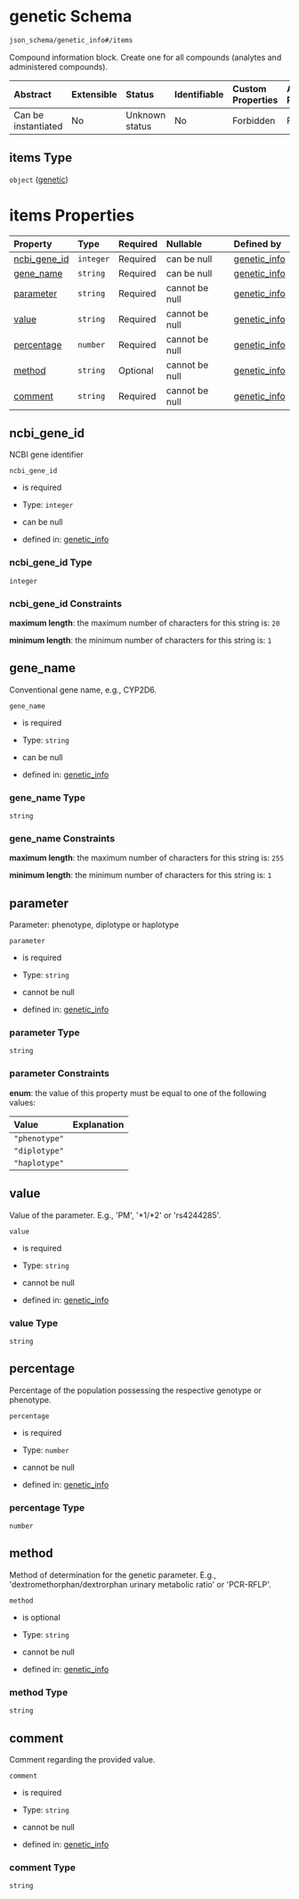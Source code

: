 # genetic Schema

```txt
json_schema/genetic_info#/items
```

Compound information block. Create one for all compounds (analytes and administered compounds).

| Abstract            | Extensible | Status         | Identifiable | Custom Properties | Additional Properties | Access Restrictions | Defined In                                                                 |
| :------------------ | :--------- | :------------- | :----------- | :---------------- | :-------------------- | :------------------ | :------------------------------------------------------------------------- |
| Can be instantiated | No         | Unknown status | No           | Forbidden         | Forbidden             | none                | [genetic.schema.json\*](../out/genetic.schema.json "open original schema") |

## items Type

`object` ([genetic](genetic-genetic.md))

# items Properties

| Property                        | Type      | Required | Nullable       | Defined by                                                                                                            |
| :------------------------------ | :-------- | :------- | :------------- | :-------------------------------------------------------------------------------------------------------------------- |
| [ncbi\_gene\_id](#ncbi_gene_id) | `integer` | Required | can be null    | [genetic\_info](genetic-genetic-properties-ncbi_gene_id.md "json_schema/genetic_info#/items/properties/ncbi_gene_id") |
| [gene\_name](#gene_name)        | `string`  | Required | can be null    | [genetic\_info](genetic-genetic-properties-gene_name.md "json_schema/genetic_info#/items/properties/gene_name")       |
| [parameter](#parameter)         | `string`  | Required | cannot be null | [genetic\_info](genetic-genetic-properties-parameter.md "json_schema/genetic_info#/items/properties/parameter")       |
| [value](#value)                 | `string`  | Required | cannot be null | [genetic\_info](genetic-genetic-properties-value.md "json_schema/genetic_info#/items/properties/value")               |
| [percentage](#percentage)       | `number`  | Required | cannot be null | [genetic\_info](genetic-genetic-properties-percentage.md "json_schema/genetic_info#/items/properties/percentage")     |
| [method](#method)               | `string`  | Optional | cannot be null | [genetic\_info](genetic-genetic-properties-method.md "json_schema/genetic_info#/items/properties/method")             |
| [comment](#comment)             | `string`  | Required | cannot be null | [genetic\_info](genetic-genetic-properties-comment.md "json_schema/genetic_info#/items/properties/comment")           |

## ncbi\_gene\_id

NCBI gene identifier

`ncbi_gene_id`

*   is required

*   Type: `integer`

*   can be null

*   defined in: [genetic\_info](genetic-genetic-properties-ncbi_gene_id.md "json_schema/genetic_info#/items/properties/ncbi_gene_id")

### ncbi\_gene\_id Type

`integer`

### ncbi\_gene\_id Constraints

**maximum length**: the maximum number of characters for this string is: `20`

**minimum length**: the minimum number of characters for this string is: `1`

## gene\_name

Conventional gene name, e.g., CYP2D6.

`gene_name`

*   is required

*   Type: `string`

*   can be null

*   defined in: [genetic\_info](genetic-genetic-properties-gene_name.md "json_schema/genetic_info#/items/properties/gene_name")

### gene\_name Type

`string`

### gene\_name Constraints

**maximum length**: the maximum number of characters for this string is: `255`

**minimum length**: the minimum number of characters for this string is: `1`

## parameter

Parameter: phenotype, diplotype or haplotype

`parameter`

*   is required

*   Type: `string`

*   cannot be null

*   defined in: [genetic\_info](genetic-genetic-properties-parameter.md "json_schema/genetic_info#/items/properties/parameter")

### parameter Type

`string`

### parameter Constraints

**enum**: the value of this property must be equal to one of the following values:

| Value         | Explanation |
| :------------ | :---------- |
| `"phenotype"` |             |
| `"diplotype"` |             |
| `"haplotype"` |             |

## value

Value of the parameter. E.g., 'PM', '\*1/\*2' or 'rs4244285'.

`value`

*   is required

*   Type: `string`

*   cannot be null

*   defined in: [genetic\_info](genetic-genetic-properties-value.md "json_schema/genetic_info#/items/properties/value")

### value Type

`string`

## percentage

Percentage of the population possessing the respective genotype or phenotype.

`percentage`

*   is required

*   Type: `number`

*   cannot be null

*   defined in: [genetic\_info](genetic-genetic-properties-percentage.md "json_schema/genetic_info#/items/properties/percentage")

### percentage Type

`number`

## method

Method of determination for the genetic parameter. E.g., 'dextromethorphan/dextrorphan urinary metabolic ratio' or 'PCR-RFLP'.

`method`

*   is optional

*   Type: `string`

*   cannot be null

*   defined in: [genetic\_info](genetic-genetic-properties-method.md "json_schema/genetic_info#/items/properties/method")

### method Type

`string`

## comment

Comment regarding the provided value.

`comment`

*   is required

*   Type: `string`

*   cannot be null

*   defined in: [genetic\_info](genetic-genetic-properties-comment.md "json_schema/genetic_info#/items/properties/comment")

### comment Type

`string`
